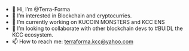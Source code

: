 - 👋 Hi, I’m @Terra-Forma
- 👀 I’m interested in Blockchain and cryptocurries.
- 🌱 I’m currently working on KUCOIN MONSTERS and KCC ENS
- 💞️ I’m looking to collaborate with other blockchain devs to #BUIDL the KCC ecosystem.
- 📫 How to reach me: terraforma.kcc@yahoo.com

